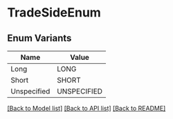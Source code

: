 # TradeSideEnum

## Enum Variants

| Name | Value |
|---- | -----|
| Long | LONG |
| Short | SHORT |
| Unspecified | UNSPECIFIED |


[[Back to Model list]](../README.md#documentation-for-models) [[Back to API list]](../README.md#documentation-for-api-endpoints) [[Back to README]](../README.md)


